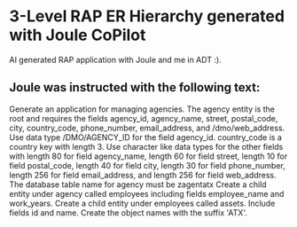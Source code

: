# 3-Level RAP ER Hierarchy generated with Joule CoPilot
AI generated RAP application with Joule and me in ADT :).

## Joule was instructed with the following text:

Generate an application for managing agencies. 
The agency entity is the root and requires the fields agency_id, agency_name, street, postal_code, city, 
country_code, phone_number, email_address, and /dmo/web_address.
Use data type /DMO/AGENCY_ID for the field agency_id. 
country_code is a country key with length 3.
Use character like data types for the other fields with length 80 for field agency_name, 
length 60 for field street, length 10 for field postal_code, length 40 for field city, 
length 30 for field phone_number, length 256 for field email_address, and length 256 for field web_address.
The database table name for agency must be zagentatx
Create a child entity under agency called employees including fields employee_name and work_years.
Create a child entity under employees called assets. Include fields id and name.
Create the object names with the suffix 'ATX'.
